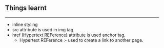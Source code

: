 ## Things learnt
---

* inline styling
* src attribute is used in img tag.
* href (Hypertext REFerence) attribute is used anchor tag.
    * Hypertext REFerence :- used to create a link to another page.